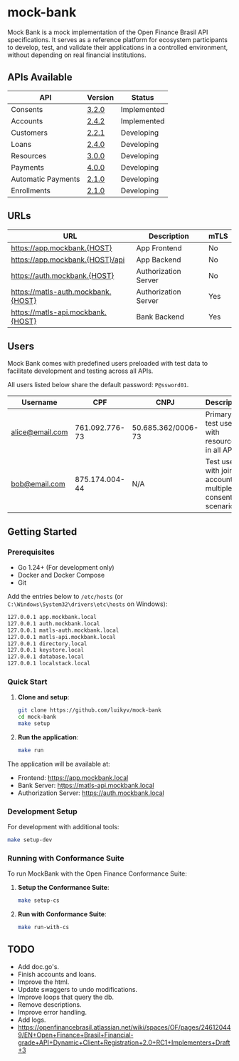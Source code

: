 # mock-bank

Mock Bank is a mock implementation of the Open Finance Brasil API specifications. It serves as a reference platform for ecosystem participants to develop, test, and validate their applications in a controlled environment, without depending on real financial institutions.


## APIs Available

| API | Version | Status |
|-----|---------|--------|
| Consents | [3.2.0](https://openbanking-brasil.github.io/openapi/swagger-apis/consents/3.2.0.yml) | Implemented |
| Accounts | [2.4.2](https://raw.githubusercontent.com/OpenBanking-Brasil/openapi/main/swagger-apis/accounts/2.4.2.yml) | Implemented |
| Customers | [2.2.1](https://raw.githubusercontent.com/OpenBanking-Brasil/openapi/main/swagger-apis/customers/2.2.1.yml) | Developing |
| Loans | [2.4.0](https://raw.githubusercontent.com/OpenBanking-Brasil/openapi/main/swagger-apis/loans/2.4.0.yml) | Developing |
| Resources | [3.0.0](https://openbanking-brasil.github.io/openapi/swagger-apis/resources/3.0.0.yml) | Developing |
| Payments | [4.0.0](https://raw.githubusercontent.com/OpenBanking-Brasil/openapi/main/swagger-apis/payments/4.0.0.yml) | Developing |
| Automatic Payments | [2.1.0](https://raw.githubusercontent.com/OpenBanking-Brasil/all-services-repo/refs/heads/main/API%20Automatic%20Payments%20-%20Open%20Finance%20Brasil/2.1.0.yaml) | Developing |
| Enrollments | [2.1.0](https://raw.githubusercontent.com/OpenBanking-Brasil/openapi/refs/heads/main/swagger-apis/enrollments/2.1.0.yml) | Developing |

## URLs
| URL                          | Description                                    | mTLS  |
|------------------------------|------------------------------------------------|-------|
| https://app.mockbank.{HOST}           | App Frontend                                   | No    |
| https://app.mockbank.{HOST}/api       | App Backend                                    | No    |
| https://auth.mockbank.{HOST}          | Authorization Server                           | No    |
| https://matls-auth.mockbank.{HOST}    | Authorization Server                           | Yes   |
| https://matls-api.mockbank.{HOST}     | Bank Backend                                   | Yes   |


## Users

Mock Bank comes with predefined users preloaded with test data to facilitate development and testing across all APIs.

All users listed below share the default password: `P@ssword01`.

| Username              | CPF           | CNPJ              | Description                                  |
|-----------------------|---------------|-------------------|----------------------------------------------|
| alice@email.com | 761.092.776-73 | 50.685.362/0006-73 | Primary test user with resources in all APIs |
| bob@email.com | 875.174.004-44 | N/A | Test user with joint account for multiple consents scenarios |

## Getting Started

### Prerequisites
- Go 1.24+ (For development only)
- Docker and Docker Compose
- Git

Add the entries below to `/etc/hosts` (or `C:\Windows\System32\drivers\etc\hosts` on Windows):

```bash
127.0.0.1 app.mockbank.local
127.0.0.1 auth.mockbank.local
127.0.0.1 matls-auth.mockbank.local
127.0.0.1 matls-api.mockbank.local
127.0.0.1 directory.local
127.0.0.1 keystore.local
127.0.0.1 database.local
127.0.0.1 localstack.local
```

### Quick Start

1. **Clone and setup**:
   ```bash
   git clone https://github.com/luikyv/mock-bank
   cd mock-bank
   make setup
   ```

2. **Run the application**:
   ```bash
   make run
   ```

The application will be available at:
- Frontend: https://app.mockbank.local
- Bank Server: https://matls-api.mockbank.local
- Authorization Server: https://auth.mockbank.local

### Development Setup

For development with additional tools:
```bash
make setup-dev
```

### Running with Conformance Suite

To run MockBank with the Open Finance Conformance Suite:

1. **Setup the Conformance Suite**:
   ```bash
   make setup-cs
   ```

2. **Run with Conformance Suite**:
   ```bash
   make run-with-cs
   ```

## TODO
- Add doc.go's.
- Finish accounts and loans.
- Improve the html.
- Update swaggers to undo modifications.
- Improve loops that query the db.
- Remove descriptions.
- Improve error handling.
- Add logs.
- https://openfinancebrasil.atlassian.net/wiki/spaces/OF/pages/246120449/EN+Open+Finance+Brasil+Financial-grade+API+Dynamic+Client+Registration+2.0+RC1+Implementers+Draft+3
